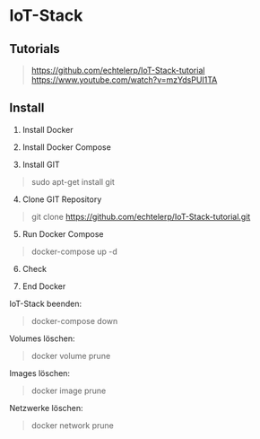 # IoT-Stack

## Tutorials
> https://github.com/echtelerp/IoT-Stack-tutorial
> https://www.youtube.com/watch?v=mzYdsPUI1TA

## Install

1. Install Docker

2. Install Docker Compose

3. Install GIT
> sudo apt-get install git


4. Clone GIT Repository

> git clone https://github.com/echtelerp/IoT-Stack-tutorial.git

5. Run Docker Compose
> docker-compose up -d

6. Check 


7. End Docker

IoT-Stack beenden: 
> docker-compose down

Volumes löschen: 
> docker volume prune

Images löschen: 
> docker image prune

Netzwerke löschen: 
> docker network prune


